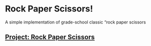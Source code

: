 # Rock Paper Scissors!

A simple implementation of grade-school classic “rock paper scissors

## [Project: Rock Paper Scissors](https://www.theodinproject.com/lessons/foundations-rock-paper-scissors)